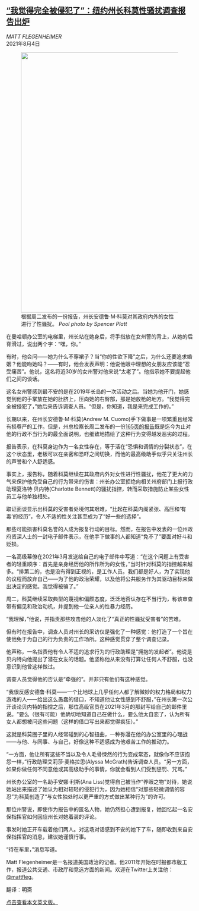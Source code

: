 <!--1628060821000-->
[“我觉得完全被侵犯了”：纽约州长科莫性骚扰调查报告出炉](https://cn.nytimes.com/usa/20210804/cuomo-toxic-workplace/)
------

<address>MATT FLEGENHEIMER</address><time pudate="2021-08-04 02:41:35" datetime="2021-08-04 02:41:35">2021年8月4日</time><figure class="article-span-photo"><img src="https://images.weserv.nl/?url=static01.nyt.com/images/2021/08/03/us/politics/03ny-cuomotoxic/merlin_187330752_27ce1ad3-b71e-46c3-b522-60c8f60393d2-master1050.jpg" width="1050" height="700"><figcaption>根据周二发布的一份报告，州长安德鲁·M·科莫对其政府内外的女性进行了性骚扰。 <cite>Pool photo by Spencer Platt</cite></figcaption></figure><section class="article-body"><p>在曼哈顿办公室的电梯里，州长站在她身后，将手指放在女州警的背上，从她的后脊滑过，说出两个字：“嘿，你。”</p><p>有时，他会问——她为什么不穿裙子？当“你的性欲下降”之后，为什么还要追求婚姻？他能吻她吗？——有时，他会发表声明：他说他眼中理想的女朋友应该能“忍受痛苦”。他说，这名将近30岁的女州警对他来说“太老了”。他指示她不要提起他们之间的谈话。</p><p>这名女州警感到最不安的是在2019年长岛的一次活动之后。当她为他开门，她感觉到他的手掌放在她的肚脐上，压向她的右臀部，那是她放枪的地方。“我觉得完全被侵犯了，”她后来告诉调查人员。“但是，你知道，我是来完成工作的。”</p><p>长期以来，在州长安德鲁·M·科莫(Andrew M. Cuomo)手下做事是一项繁重且经常有损尊严的工作。但是，州总检察长周二发布的一份<a href="https://www.nytimes.com/interactive/2021/08/03/nyregion/cuomo-sexual-harassment-report.html">165页的报告</a>既是迄今为止对他的行政不当行为的最全面说明，也细致地描绘了这种行为变得越发恶劣的过程。</p><p>报告表示，在科莫身边作为一名女性存在，等于活在“恐惧和调情的分裂状态”，在这个状态里，老板可以在亲密和恐吓之间切换，而他的最高级助手似乎只关注州长的声誉和个人舒适感。</p><p>事实上，报告称，随着科莫继续在其政府内外对女性进行性骚扰，他花了更大的力气来保护他免受自己的行为带来的伤害：州长办公室拒绝向相关州府部门上报行政助理夏洛特·贝内特(Charlotte Bennett)的骚扰指控，转而采取措施防止某些女性员工与他单独相处。</p><p>取证面谈显示出科莫的受害者处境何其艰难，“比起在科莫内阁紧张、高压和‘有毒’的经历”，令人不适的性关注甚至成为了“好一些的选择”。</p><p>那些可能损害科莫名誉的人成为报复行动的目标。然而，在报告中发表的一位州政府资深人士的一封电子邮件表示，在他手下做事的人都知道“免不了”要面对好斗和贬损。</p><p>一名高级幕僚在2021年3月发送给自己的电子邮件中写道：“在这个问题上有受害者的轻重顺序：首先是亲身经历他的所作所为的女性，”当时针对科莫的指控越来越多。“排第二的，也是没有得到正视的，是工作人员。我们都是好人，为了实现他的议程而放弃自己——为了他的政治荣耀，以及他将公共服务作为其驱动目标来做出决定的感觉。我觉得被骗了。”</p><p>周二，科莫继续采取典型的蔑视和偏颇态度，泛泛地否认存在不当行为，称该审查带有偏见和政治动机，并提到他一位亲人的性暴力经历。</p><p>“我理解，”他说，并指责那些攻击他的人淡化了“真正的性骚扰受害者”的苦难。</p><p>但有时在报告中，调查人员对州长的采访仅是强化了一种感觉：他打造了一个旨在使他免于为自己的行为负责的工作场所。这种感觉贯穿了整个调查记录。</p><p>他声称，一名指责他有令人不适的追求行为的行政助理是“拥抱的发起者”。他说是贝内特向他提出了潜在女友的话题。他坚称他从来没有打算让任何人不舒服，也没意识到他曾这样做过。</p><p>调查人员觉得他的否认是“牵强的”。并非只有他们有这种感觉。</p><p>“我很反感安德鲁·科莫——一个比地球上几乎任何人都了解微妙的权力格局和权力游戏的人——给出这么愚蠢的借口，不知道他让女性感到不舒服，”在州长第一次公开谈论贝内特的指控之后，那位高级官员在2021年3月的那封写给自己的邮件里说。“要么（很有可能）他确切地知道自己在做什么，要么他太自恋了，认为所有女人都想被问这些问题（这样的借口写出来都觉得疯狂）。”</p><p>这就是科莫圈子里的人经常碰到的心智扭曲，一种弥漫在他的办公室里的心理战——与他、与同事、与自己，好像这种不适感成为他艰苦工作的推动力。</p><p>“一方面，他让所有这些不当以及令人毛骨悚然的行为变成常态，就像你不应该抱怨一样，”行政助理艾莉莎·麦格拉思(Alyssa McGrath)告诉调查人员。“另一方面，如果你做任何不同意他或其高级助手的事情，你就会看到人们受到惩罚、咒骂。”</p><p>州长办公室的一名助手安娜·利斯(Ana Liss)觉得自己被当作“养眼之物”对待，她说她站出来描述了她认为相对较轻的侵犯行为，因为她相信“对那些轻微调情的容忍”为科莫创造了“与女性独处时以更严重的方式做出某种行为”的许可。</p><p>那位州警说，即使作为报告中的匿名人物，她仍然担心遭到报复，她回忆起一名安保指挥官如何回应州长对她着装的评论。</p><p>事发时她正开车载着他们两人。对这场对话感到不安的她下了车，随即收到来自安保指挥官的消息，建议她谨慎行事。</p><p>“待在车里，”消息写道。</p></section><footer class="author-info"><p>Matt Flegenheimer是一名报道美国政治的记者。他2011年开始在时报都市版工作，报道公共交通、市政厅和竞选方面的新闻。欢迎在Twitter上关注他：<a rel="nofollow" target="_blank" href="https://twitter.com/mattfleg">@mattfleg</a>。</p><p>翻译：明斋</p><p><a rel="nofollow" target="_blank" href="https://www.nytimes.com/2021/08/03/nyregion/cuomo-toxic-workplace.html">点击查看本文英文版。</a></p></footer>
